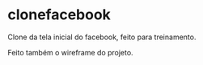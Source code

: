 # clonefacebook
Clone da tela inicial do facebook, feito para treinamento.

Feito também o wireframe do projeto.
